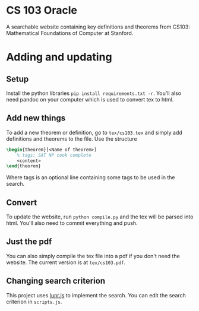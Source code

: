 # CS 103 Oracle
A searchable website containing key definitions and theorems from CS103: Mathematical Foundations of Computer at Stanford.

# Adding and updating

## Setup
Install the python libraries `pip install requirements.txt -r`. You'll also need pandoc on your computer which is used to convert tex to html.

## Add new things
To add a new theorem or definition, go to `tex/cs103.tex` and simply add definitions and theorems to the file. Use the structure

```latex
\begin{theorem}[<Name of theorem>]
    % tags: SAT NP cook complete
    <content>
\end{theorem}
```

Where tags is an optional line containing some tags to be used in the search.

## Convert
To update the website, run `python compile.py` and the tex will be parsed into html. You'll also need to commit everything and push. 

## Just the pdf
You can also simply compile the tex file into a pdf if you don't need the website. The current version is at `tex/cs103.pdf`.

## Changing search criterion
This project uses [lunr.js](https://lunrjs.com/guides/searching.html) to implement the search. You can edit the search criterion in `scripts.js`.
